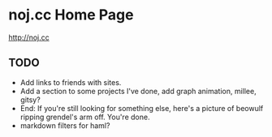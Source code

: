 noj.cc Home Page
=================

http://noj.cc

## TODO
* Add links to friends with sites.
* Add a section to some projects I've done, add graph animation, millee, gitsy?
* End: If you're still looking for something else, here's a picture of beowulf ripping grendel's arm off.  You're done.
* markdown filters for haml?
